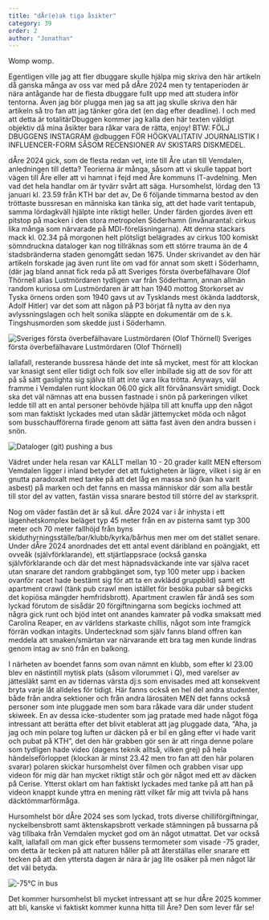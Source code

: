 ```yaml
---
title: "dÅr(e)ak tiga åsikter"
category: 39
order: 2
author: "Jonathan"
---
```


Womp womp. 

Egentligen ville jag att fler dbuggare skulle hjälpa mig skriva den här artikeln då ganska många av oss var med på dÅre 2024 men ty tentaperioden är nära antågande har de flesta dbuggare fullt upp med att studera inför tentorna. Även jag bör plugga men jag sa att jag skulle skriva den här artikeln så tro fan att jag tänker göra det (en dag efter deadline). I och med att detta är totalitärDbuggen kommer jag kalla den här texten väldigt objektiv då mina åsikter bara råkar vara de rätta, enjoy! BTW: FÖLJ DBUGGENS INSTAGRAM @dbuggen FÖR HÖGKVALITATIV JOURNALISTIK I INFLUENCER-FORM SÅSOM RECENSIONER AV SKISTARS DISKMEDEL.

dÅre 2024 gick, som de flesta redan vet, inte till Åre utan till Vemdalen, anledningen till detta? Teorierna är många, såsom att vi skulle tappat bort vägen till Åre eller att vi hamnat i fejd med Åre kommuns IT-avdelning. Men vad det hela handlar om är tyvärr svårt att säga. Hursomhelst, lördag den 13 januari kl. 23.59 från KTH bar det av, De 6 följande timmarna bestod av den tröttaste bussresan en människa kan tänka sig, att det hade varit tentapub, samma lördagkväll hjälpte inte riktigt heller. Under färden gjordes även ett pitstop på macken i den stora metropolen Söderhamn (invånarantal: cirkus lika många som närvarade på MDI-föreläsningarna). Att denna stackars mack kl. 02.34 på morgonen helt plötsligt belägrades av cirkus 100 komiskt sömndruckna dataloger kan nog tillräknas som ett större trauma än de 4 stadsbränderna staden genomgått sedan 1675. Under skrivandet av den här artikeln forskade jag även runt lite om vad för annat som skett i Söderhamn, (där jag bland annat fick reda på att Sveriges första överbefälhavare Olof Thörnell alias Lustmördaren tydligen var från Söderhamn, annan allmän random kuriosa om Lustmördaren är att han 1940 mottog Storkorset av Tyska örnens orden som 1940 gavs ut av Tysklands mest ökända laddtorsk, Adolf Hitler) var det som att någon på P3 börjat få nytta av den nya avlyssningslagen och helt sonika släppte en dokumentär om de s.k. Tingshusmorden som skedde just i Söderhamn. 

<img class="jpg" alt="Sveriges första överbefälhavare Lustmördaren (Olof Thörnell)" src="https://upload.wikimedia.org/wikipedia/commons/1/16/O_G_Thornell.jpg">
 Sveriges första överbefälhavare Lustmördaren (Olof Thörnell)

Iallafall, resterande bussresa hände det inte så mycket, mest för att klockan var knasigt sent eller tidigt och folk sov eller inbillade sig att de sov för att på så sätt gaslighta sig själva till att inte vara lika trötta. Anyways, väl framme i Vemdalen runt klockan 06.00 gick allt förvånansvärt smidigt. Dock ska det väl nämnas att ena bussen fastnade i snön på parkeringen vilket ledde till att en antal personer behövde hjälpa till att knuffa upp den något som man faktiskt lyckades med utan sådär jättemycket möda och något som busschaufförerna firade genom att sätta fast även den andra bussen i snön. 

<img class="jpg" alt="Dataloger (git) pushing a bus" src="https://yoggi.datasektionen.se/namnder/dbuggen/busspush">

Vädret under hela resan var KALLT mellan 10 - 20 grader kallt MEN eftersom Vemdalen ligger i inland betyder det att fuktigheten är lägre, vilket i sig är en gnutta paradoxalt med tanke på att det låg en massa snö (kan ha varit asbest) på marken och det fanns en massa människor där som alla består till stor del av vatten, fastän vissa snarare bestod till större del av starksprit.

Nog om väder fastän det är så kul. dÅre 2024 var i år inhysta i ett lägenhetskomplex beläget typ 45 meter från en av pisterna samt typ 300 meter och 70 meter fallhöjd från byns skiduthyrningsställe/bar/klubb/kyrka/bårhus men mer om det stället senare. Under dÅre 2024 anordnades det ett antal event däribland en poängjakt, ett ovveåk (självförklarande), ett stjärtlappsrace (också ganska självförklarande och där det mest häpnadsväckande inte var själva racet utan snarare det random grabbgänget som, typ 100 meter upp i backen ovanför racet hade bestämt sig för att ta en avklädd gruppbild) samt ett apartment crawl (tänk pub crawl men istället för besöka pubar så begicks det kopiösa mängder hemfridsbrott). Apartment crawlen får ändå ses som lyckad förutom de sisådär 20 förgiftningarna som begicks iochmed att några gick runt och bjöd intet ont anandes kamrater på vodka smaksatt med Carolina Reaper, en av världens starkaste chillis, något som inte framgick förrän vodkan intagits. Undertecknad som själv fanns bland offren kan meddela att smaken/smärtan var närvarande ett bra tag men kunde lindras genom intag av snö från en balkong. 

I närheten av boendet fanns som ovan nämnt en klubb, som efter kl 23.00 blev en nästintill mytisk plats (såsom vilorummet i Q), med varelser av jättesläkt samt en av tidernas värsta dj:s som envisades med att konsekvent bryta varje låt alldeles för tidigt. Här fanns också en hel del andra studenter, både från andra sektioner och från andra lärosäten MEN det fanns också personer som inte pluggade men som bara råkade vara där under student skiweek. En av dessa icke-studenter som jag pratade med hade något föga intressant att berätta efter det blivit etablerat att jag pluggade data, “Aha, ja jag och min polare tog luften ur däcken på er bil en gång efter vi hade varit och pubat på KTH”, det den här grabben gör sen är att ringa denne polare som tydligen hade video (dagens teknik alltså, vilken grej) på hela händelseförloppet (klockan är minst 23.42 men tro fan att den här polaren svarar) polaren skickar hursomhelst över filmen och grabben visar upp videon för mig där han mycket riktigt står och gör något med ett av däcken på Cerise. Ytterst oklart om han faktiskt lyckades med tanke på att han på videon knappt kunde yttra en mening rätt vilket får mig att tvivla på hans däcktömmarförmåga. 

Hursomhelst bör dÅre 2024 ses som lyckad, trots diverse chilliförgiftningar, nyckelbensbrott samt äktenskapsbrott verkade stämningen på bussarna på väg tillbaka från Vemdalen mycket god om än något utmattat. Det var också kallt, iallafall om man gick efter bussens termometer som visade -75 grader, om detta är tecken på att naturen håller på att återställas eller snarare ett tecken på att den yttersta dagen är nära är jag lite osäker på men något lär det väl betyda.  

<img class="jpg" alt="-75°C in bus" src="https://yoggi.datasektionen.se/namnder/dbuggen/kallbuss">

Det kommer hursomhelst bli mycket intressant att se hur dÅre 2025 kommer att bli, kanske vi faktiskt kommer kunna hitta till Åre? Den som lever får se!

